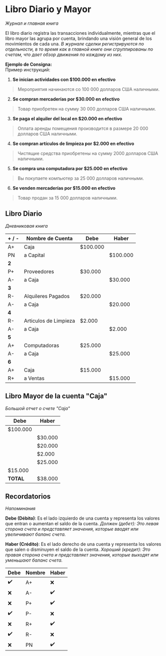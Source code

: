# Libro Diario y Mayor
*Журнал и главная книга*

El libro diario registra las transacciones individualmente, mientras que el libro mayor las agrupa por cuenta, brindando una visión general de los movimientos de cada una.
*В журнале сделки регистрируются по отдельности, в то время как в главной книге они сгруппированы по счетам, что дает обзор движения по каждому из них.*

**Ejemplo de Consigna:**  
Пример инструкций:

1. **Se inician actividades con $100.000 en efectivo**  
>Мероприятия начинаются со 100 000 долларов США наличными.
2. **Se compran mercaderías por $30.000 en efectivo**  
>Товар приобретен на сумму 30 000 долларов США наличными.
3. **Se paga el alquiler del local en $20.000 en efectivo**  
>Оплата аренды помещения производится в размере 20 000 долларов США наличными.
4. **Se compran artículos de limpieza por $2.000 en efectivo**  
>Чистящие средства приобретены на сумму 2000 долларов США наличными.
5. **Se compra una computadora por $25.000 en efectivo**  
>Вы покупаете компьютер за 25 000 долларов наличными.
6. **Se venden mercaderías por $15.000 en efectivo**  
>Товар продан за 15 000 долларов наличными.

## Libro Diario
*Дневниковая книга*

| + / - | Nombre de Cuenta      | Debe     | Haber    |
| ----- | --------------------- | -------- | -------- |
| A+    | Caja                  | $100.000 |          |
| PN    | a Capital             |          | $100.000 |
| **2** |                       |          |          |
| P+    | Proveedores           | $30.000  |          |
| A-    | a Caja                |          | $30.000  |
| **3** |                       |          |          |
| R-    | Alquileres Pagados    | $20.000  |          |
| A-    | a Caja                |          | $20.000  |
| **4** |                       |          |          |
| R-    | Articulos de Limpieza | $2.000   |          |
| A-    | a Caja                |          | $2.000   |
| **5** |                       |          |          |
| A+    | Computadoras          | $25.000  |          |
| A-    | a Caja                |          | $25.000  |
| **6** |                       |          |          |
| A+    | Caja                  | $15.000  |          |
| R+    | a Ventas              |          | $15.000  |
## Libro Mayor de la cuenta "Caja"
*Большой отчет о счете "Caja"*

| Debe      | Haber   |
| --------- | ------- |
| $100.000  |         |
|           | $30.000 |
|           | $20.000 |
|           | $2.000  |
|           | $25.000 |
| $15.000   |         |
| **TOTAL** | $38.000 |

## Recordatorios
*Напоминания*

**Debe (Débito)**: Es el lado izquierdo de una cuenta y representa los valores que entran o aumentan el saldo de la cuenta.
*Должен (дебет): Это левая сторона счета и представляет значения, которые вводят или увеличивают баланс счета.*

**Haber (Crédito)**: Es el lado derecho de una cuenta y representa los valores que salen o disminuyen el saldo de la cuenta.
*Хороший (кредит): Это правая сторона счета и представляет значения, которые выходят или уменьшают баланс счета.*

| Debe | Nombre | Haber |
| ---- | ------ | ----- |
| ✔️   | A+     | ❌     |
| ❌    | A-     | ✔️    |
| ❌    | P+     | ✔️    |
| ✔️   | P-     | ❌     |
| ❌    | R+     | ✔️    |
| ✔️   | R-     | ❌     |
| ❌    | PN     | ✔️    |
